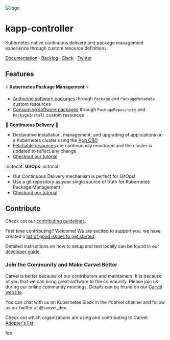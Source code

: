 ![logo](docs/CarvelLogo.png)
  
# kapp-controller

Kubernetes native continuous delivery and package management experience through custom resource definitions.

<p>
<a href="https://carvel.dev/kapp-controller/docs/latest">Documentation</a> ·
<a href="https://app.zenhub.com/workspaces/carvel-backlog-6013063a24147d0011410709/board?repos=220090417">Backlog</a> ·
<a href="https://kubernetes.slack.com/archives/CH8KCCKA5">Slack</a> ·
<a href="https://twitter.com/carvel_dev">Twitter</a>
</p>

## Features

:zap: **Kubernetes Package Management** :zap:
- [Authoring software packages](https://carvel.dev/kapp-controller/docs/latest/package-authoring/) through `Package` and `PackageMetadata` custom resources
- [Consuming software packages](https://carvel.dev/kapp-controller/docs/latest/package-consumption/) through `PackageRepository` and `PackageInstall` custom resources

:truck: **Continuous Delivery** :truck:
  - Declarative installation, management, and upgrading of applications on a Kubernetes cluster using the [App CRD](https://carvel.dev/kapp-controller/docs/latest/app-overview/#app)
  - [Fetchable resources](https://carvel.dev/kapp-controller/docs/latest/app-overview/#specfetch) are continuously monitored and the cluster is updated to reflect any change
  - [Checkout our tutorial](https://carvel.dev/kapp-controller/docs/latest/walkthrough/)

:octocat: **GitOps** :octocat:
  - Our Continuous Delivery mechanism is perfect for GitOps!
  - Use a git repository as your single source of truth for Kubernetes Package Management
  - [Checkout our tutorial](https://carvel.dev/kapp-controller/docs/latest/packaging-gitops/)

## Contribute

Check out our [contributing guidelines](CONTRIBUTING.md).

First time contributing? Welcome! We are excited to support you, we have created a [list of good issues to get started](https://github.com/vmware-tanzu/carvel-kapp-controller/issues?q=is%3Aopen+is%3Aissue+label%3A%22good+first+issue%22).

Detailed instructions on how to setup and test locally can be found in our [developer guide](docs/dev.md).

### Join the Community and Make Carvel Better

Carvel is better because of our contributors and maintainers. It is because of you that we can bring great software to the community.
Please join us during our online community meetings. Details can be found on our [Carvel website](https://carvel.dev/community/).

You can chat with us on Kubernetes Slack in the #carvel channel and follow us on Twitter at @carvel_dev.

Check out which organizations are using and contributing to Carvel: [Adopter's list](https://github.com/vmware-tanzu/carvel/blob/master/ADOPTERS.md)

foo
